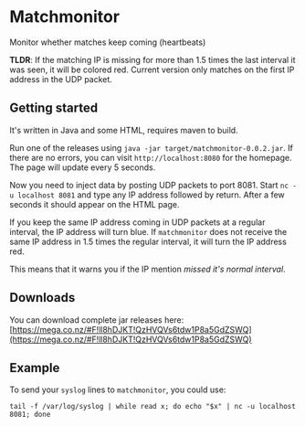 Matchmonitor
============

Monitor whether matches keep coming (heartbeats)

__TLDR__: If the matching IP is missing for more than 1.5 times the last interval it was seen, it will be colored red. Current version only matches on the first IP address in the UDP packet.

Getting started
---------------
It's written in Java and some HTML, requires maven to build.

Run one of the releases using `java -jar target/matchmonitor-0.0.2.jar`. If there are no errors, you can visit `http://localhost:8080` for the homepage. The page will update every 5 seconds.

Now you need to inject data by posting UDP packets to port 8081. Start `nc -u localhost 8081` and type any IP address followed by return. After a few seconds it should appear on the HTML page.

If you keep the same IP address coming in UDP packets at a regular interval, the IP address will turn blue. If `matchmonitor` does not receive the same IP address in 1.5 times the regular interval, it will turn the IP address red.

This means that it warns you if the IP mention _missed it's normal interval_.

Downloads
---------

You can download complete jar releases here: [https://mega.co.nz/#F!ll8hDJKT!QzHVQVs6tdw1P8a5GdZSWQ](https://mega.co.nz/#F!ll8hDJKT!QzHVQVs6tdw1P8a5GdZSWQ)

Example
-------
To send your `syslog` lines to `matchmonitor`, you could use:

    tail -f /var/log/syslog | while read x; do echo "$x" | nc -u localhost 8081; done


